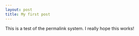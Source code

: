 ```yaml
---
layout: post
title: My first post
---
```


This is a test of the permalink system. I really hope this works!
